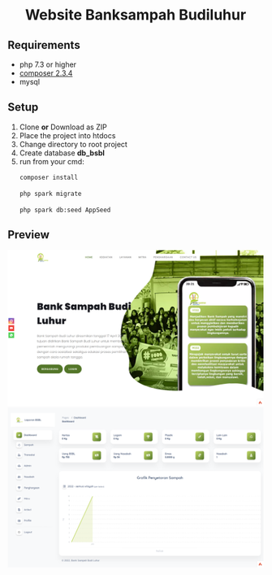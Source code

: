 <p align="center">
    <h1 align="center">
        Website Banksampah Budiluhur
    </h1>
</p>

## Requirements

- php 7.3 or higher
- [composer 2.3.4](https://getcomposer.org/)
- mysql

## Setup

<ol>
    <li> Clone <b>or</b> Download as ZIP </li>
    <li> Place the project into htdocs </li>
    <li> Change directory to root project </li>
    <li> Create database <b>db_bsbl</b> </li>
<li> 
run from your cmd:

```
composer install

php spark migrate

php spark db:seed AppSeed
```
</li>
</ol>

## Preview

<img src="./public/assets/images/preview_homepage.png">
<img src="./public/assets/images/preview_dashboard.png">